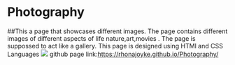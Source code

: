 # Photography
##This a  page that showcases different images.
The page contains different images of different aspects of life nature,art,movies .
The page is suppossed to act like a gallery.
This page is designed using HTMl and CSS Languages
![](/Images/design)
github page link:https://rhonajoyke.github.io/Photography/
